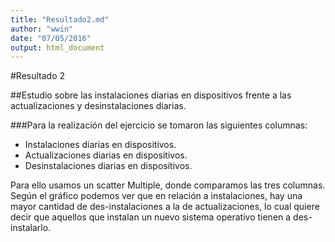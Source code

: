 ```yaml
---
title: "Resultado2.md"
author: "wwin"
date: "07/05/2016"
output: html_document
---
```


#Resultado 2 

##Estudio sobre las instalaciones diarias en dispositivos frente a las actualizaciones y desinstalaciones diarias.

###Para la realización del ejercicio se tomaron las siguientes columnas: 

* Instalaciones diarias en dispositivos.
* Actualizaciones diarias en dispositivos.
* Desinstalaciones diarias en dispositivos.

Para ello usamos un scatter Multiple, donde comparamos las tres columnas.
Según el gráfico podemos ver que en relación a instalaciones, hay una mayor cantidad de des-instalaciones a la de actualizaciones, lo cual quiere decir que aquellos que instalan un nuevo  sistema operativo tienen a des-instalarlo.
